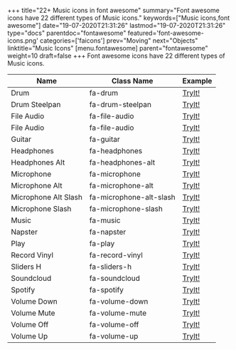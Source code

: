 +++
title="22+ Music icons in font awesome"
summary="Font awesome icons have 22 different types of Music icons."
keywords=["Music icons,font awesome"]
date="19-07-2020T21:31:26"
lastmod="19-07-2020T21:31:26"
type="docs"
parentdoc="fontawesome"
featured='font-awesome-icons.png'
categories=['faicons']
prev="Moving"
next="Objects"
linktitle="Music Icons"
[menu.fontawesome]
parent="fontawesome"
weight=10
draft=false
+++
Font awesome icons have 22 different types of Music icons.<div class='table-responsive'><table class='table'><thead><tr><th>Name</th><th>Class Name</th><th>Example</th></tr></thead><tbody><tr><td><i class="fas fa-drum"></i>Drum</td><td>fa-drum</td><td><a href='https://www.angularjswiki.com/fontawesome/fa-drum/' target='_blank'>TryIt!</a></td></tr><tr><td><i class="fas fa-drum-steelpan"></i>Drum Steelpan</td><td>fa-drum-steelpan</td><td><a href='https://www.angularjswiki.com/fontawesome/fa-drum-steelpan/' target='_blank'>TryIt!</a></td></tr><tr><td><i class="fas fa-file-audio"></i>File Audio</td><td>fa-file-audio</td><td><a href='https://www.angularjswiki.com/fontawesome/fa-file-audio/' target='_blank'>TryIt!</a></td></tr><tr><td><i class="far fa-file-audio"></i>File Audio</td><td>fa-file-audio</td><td><a href='https://www.angularjswiki.com/fontawesome/fa-file-audio/' target='_blank'>TryIt!</a></td></tr><tr><td><i class="fas fa-guitar"></i>Guitar</td><td>fa-guitar</td><td><a href='https://www.angularjswiki.com/fontawesome/fa-guitar/' target='_blank'>TryIt!</a></td></tr><tr><td><i class="fas fa-headphones"></i>Headphones</td><td>fa-headphones</td><td><a href='https://www.angularjswiki.com/fontawesome/fa-headphones/' target='_blank'>TryIt!</a></td></tr><tr><td><i class="fas fa-headphones-alt"></i>Headphones Alt</td><td>fa-headphones-alt</td><td><a href='https://www.angularjswiki.com/fontawesome/fa-headphones-alt/' target='_blank'>TryIt!</a></td></tr><tr><td><i class="fas fa-microphone"></i>Microphone</td><td>fa-microphone</td><td><a href='https://www.angularjswiki.com/fontawesome/fa-microphone/' target='_blank'>TryIt!</a></td></tr><tr><td><i class="fas fa-microphone-alt"></i>Microphone Alt</td><td>fa-microphone-alt</td><td><a href='https://www.angularjswiki.com/fontawesome/fa-microphone-alt/' target='_blank'>TryIt!</a></td></tr><tr><td><i class="fas fa-microphone-alt-slash"></i>Microphone Alt Slash</td><td>fa-microphone-alt-slash</td><td><a href='https://www.angularjswiki.com/fontawesome/fa-microphone-alt-slash/' target='_blank'>TryIt!</a></td></tr><tr><td><i class="fas fa-microphone-slash"></i>Microphone Slash</td><td>fa-microphone-slash</td><td><a href='https://www.angularjswiki.com/fontawesome/fa-microphone-slash/' target='_blank'>TryIt!</a></td></tr><tr><td><i class="fas fa-music"></i>Music</td><td>fa-music</td><td><a href='https://www.angularjswiki.com/fontawesome/fa-music/' target='_blank'>TryIt!</a></td></tr><tr><td><i class="fab fa-napster"></i>Napster</td><td>fa-napster</td><td><a href='https://www.angularjswiki.com/fontawesome/fa-napster/' target='_blank'>TryIt!</a></td></tr><tr><td><i class="fas fa-play"></i>Play</td><td>fa-play</td><td><a href='https://www.angularjswiki.com/fontawesome/fa-play/' target='_blank'>TryIt!</a></td></tr><tr><td><i class="fas fa-record-vinyl"></i>Record Vinyl</td><td>fa-record-vinyl</td><td><a href='https://www.angularjswiki.com/fontawesome/fa-record-vinyl/' target='_blank'>TryIt!</a></td></tr><tr><td><i class="fas fa-sliders-h"></i>Sliders H</td><td>fa-sliders-h</td><td><a href='https://www.angularjswiki.com/fontawesome/fa-sliders-h/' target='_blank'>TryIt!</a></td></tr><tr><td><i class="fab fa-soundcloud"></i>Soundcloud</td><td>fa-soundcloud</td><td><a href='https://www.angularjswiki.com/fontawesome/fa-soundcloud/' target='_blank'>TryIt!</a></td></tr><tr><td><i class="fab fa-spotify"></i>Spotify</td><td>fa-spotify</td><td><a href='https://www.angularjswiki.com/fontawesome/fa-spotify/' target='_blank'>TryIt!</a></td></tr><tr><td><i class="fas fa-volume-down"></i>Volume Down</td><td>fa-volume-down</td><td><a href='https://www.angularjswiki.com/fontawesome/fa-volume-down/' target='_blank'>TryIt!</a></td></tr><tr><td><i class="fas fa-volume-mute"></i>Volume Mute</td><td>fa-volume-mute</td><td><a href='https://www.angularjswiki.com/fontawesome/fa-volume-mute/' target='_blank'>TryIt!</a></td></tr><tr><td><i class="fas fa-volume-off"></i>Volume Off</td><td>fa-volume-off</td><td><a href='https://www.angularjswiki.com/fontawesome/fa-volume-off/' target='_blank'>TryIt!</a></td></tr><tr><td><i class="fas fa-volume-up"></i>Volume Up</td><td>fa-volume-up</td><td><a href='https://www.angularjswiki.com/fontawesome/fa-volume-up/' target='_blank'>TryIt!</a></td></tr></tbody></table></div>
